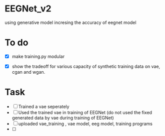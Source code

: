 # EEGNet_v2
using generative model incresing the accuracy of eegnet model


# To do
- [x] make training.py modular 
- [x] show the tradeoff for various capacity of synthetic training data on vae, cgan and wgan. 



# Task
- [ ] Trained a vae seperately 
- [ ] Used the trained vae in training of EEGNet (do not used the fixed generated data by vae during training of EEGNet)
- [ ] uploaded vae_training  , vae model, eeg model, training programs
- [ ]  

